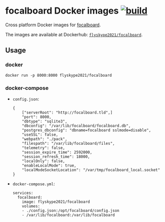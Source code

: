 focalboard Docker images [![build](https://github.com/BusyBruce/focalboard-docker/actions/workflows/build.yaml/badge.svg)](https://github.com/BusyBruce/focalboard-docker/actions/workflows/build.yaml)
=========================

Cross platform Docker images for [focalboard](https://www.focalboard.com).

The images are available at Dockerhub: [`flyskype2021/focalboard`](https://hub.docker.com/r/flyskype2021/focalboard).

Usage
-----

### docker

```
docker run -p 8000:8000 flyskype2021/focalboard
```

### docker-compose

* `config.json`:

    ```
    {
        ["serverRoot": "http://focalboard.tld",]
        "port": 8000,
        "dbtype": "sqlite3",
        "dbconfig": "/var/lib/focalboard/focalboard.db",
        "postgres_dbconfig": "dbname=focalboard sslmode=disable",
        "useSSL": false,
        "webpath": "./pack",
        "filespath": "/var/lib/focalboard/files",
        "telemetry": false,
        "session_expire_time": 2592000,
        "session_refresh_time": 18000,
        "localOnly": false,
        "enableLocalMode": true,
        "localModeSocketLocation": "/var/tmp/focalboard_local.socket"
    }
    ```

* `docker-compose.yml`:

    ```
    services:
      focalboard:
        image: flyskype2021/focalboard
        volumes:
        - ./config.json:/opt/focalboard/config.json
        - /var/lib/focalboard:/var/lib/focalboard
    ```
